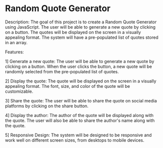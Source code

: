 # Random Quote Generator

Description: The goal of this project is to create a Random Quote Generator using JavaScript. The user will be able to generate a new quote by clicking on a button. The quotes will be displayed on the screen in a visually appealing format. The system will have a pre-populated list of quotes stored in an array.

Features:

1] Generate a new quote: The user will be able to generate a new quote by clicking on a button. When the user clicks the button, a new quote will be randomly selected from the pre-populated list of quotes.

2] Display the quote: The quote will be displayed on the screen in a visually appealing format. The font, size, and color of the quote will be customizable.

3] Share the quote: The user will be able to share the quote on social media platforms by clicking on the share button.

4] Display the author: The author of the quote will be displayed along with the quote. The user will also be able to share the author's name along with the quote.

5] Responsive Design: The system will be designed to be responsive and work well on different screen sizes, from desktops to mobile devices.



